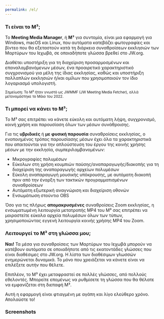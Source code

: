 ```yaml
---
permalink: /el/
---
```

  
### Τι είναι το M³;

Το **Meeting Media Manager**, ή **M³** για συντομία, είναι μια εφαρμογή για Windows, macOS και Linux, που αυτόματα κατεβάζει φωτογραφίες και βίντεο που θα εξεταστούν κατά τη διάρκεια συναθροίσεων εκκλησιών των Μαρτύρων του Ιεχωβά, σε οποιαδήποτε γλώσσα βρεθεί στο JW.org.

Διαθέτει υποστήριξη για τη διαχείριση προσαρμοσμένων και επαναλαμβανόμενων μέσων, ένα προαιρετικό χαρακτηριστικό συγχρονισμού για μέλη της ίδιας εκκλησίας, καθώς και υποστήριξη πολλαπλών εκκλησιών ή/και ομίλων που χρησιμοποιούν τον ίδιο λογαριασμό υπολογιστή.

<sup>Σημείωση: Το M³ ήταν γνωστό ως JWMMF (JW Meeting Media Fetcher), αλλά μετονομάστηκε το Μάιο του 2022.</sup>

### Τι μπορεί να κάνει το M³;

Το M³ σας επιτρέπει να κάνετε εύκολη και αυτόματη λήψη, συγχρονισμό, κοινή χρήση και παρουσίαση όλων των μέσων συνάθροισης.

Για τις **υβριδικές** ή **με φυσική παρουσία** συναθροίσεις εκκλησίας, ο ενοποιημένος τρόπος παρουσίασης μέσων έχει όλα τα χαρακτηριστικά που απαιτούνται για την απλούστευση του έργου της κοινής χρήσης μέσων με την εκκλησία, συμπεριλαμβανομένων:

- Μικρογραφίες πολυμέσων
- Εύκολων στη χρήση κουμπιών παύσης/αναπαραγωγής/διακοπής για τη διαχείριση της αναπαραγωγής αρχείων πολυμέσων
- Εύκολη αναπαραγωγή μουσικής υπόκρουσης, με αυτόματη διακοπή πριν από την έναρξη των τακτικών προγραμματισμένων συναθροίσεων
- Αυτόματη εξωτερική αναγνώριση και διαχείριση οθονών
- Ενσωμάτωση στούντιο OBS

Όσο για τις πλήρως **απομακρυσμένες** συναθροίσεις Zoom εκκλησίας, η ενσωματωμένη λειτουργία μετατροπής MP4 του M³ σας επιτρέπει να μοιραστείτε εύκολα αρχεία πολυμέσων όλων των τύπων, χρησιμοποιώντας εγγενή λειτουργία κοινής χρήσης MP4 του Zoom.

### Λειτουργεί το M³ στη γλώσσα μου;

**Ναι!** Τα μέσα για συναθροίσεις των Μαρτύρων του Ιεχωβά μπορούν να κατέβουν αυτόματα σε οποιαδήποτε από τις εκατοντάδες γλώσσες που είναι διαθέσιμες στο JW.org. Η λίστα των διαθέσιμων γλωσσών ενημερώνεται δυναμικά. Το μόνο που χρειάζεται να κάνετε είναι να επιλέξετε αυτήν που θέλετε.

Επιπλέον, το M³ έχει μεταφραστεί σε πολλές γλώσσες, από πολλούς εθελοντές. Μπορείτε επομένως να ρυθμίσετε τη γλώσσα που θα θέλατε να εμφανίζεται στη διεπαφή M³.

Αυτή η εφαρμογή είναι φτιαγμένη με αγάπη και λίγο ελεύθερο χρόνο. Απολαύστε το!

### Screenshots
